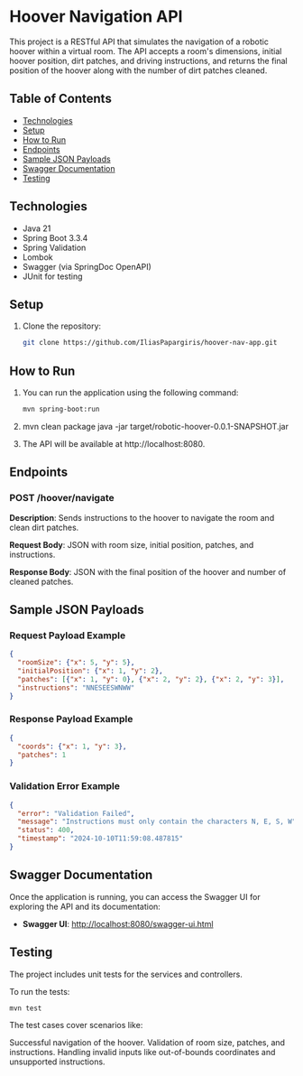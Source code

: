# Hoover Navigation API

This project is a RESTful API that simulates the navigation of a robotic hoover within a virtual room. The API accepts a room's dimensions, initial hoover position, dirt patches, and driving instructions, and returns the final position of the hoover along with the number of dirt patches cleaned.

## Table of Contents

- [Technologies](#technologies)
- [Setup](#setup)
- [How to Run](#how-to-run)
- [Endpoints](#endpoints)
- [Sample JSON Payloads](#sample-json-payloads)
- [Swagger Documentation](#swagger-documentation)
- [Testing](#testing)

## Technologies

- Java 21
- Spring Boot 3.3.4
- Spring Validation
- Lombok
- Swagger (via SpringDoc OpenAPI)
- JUnit for testing

## Setup

1. Clone the repository:
   ```bash
   git clone https://github.com/IliasPapargiris/hoover-nav-app.git


## How to Run

1. You can run the application using the following command:
   ```bash
   mvn spring-boot:run

2. mvn clean package
java -jar target/robotic-hoover-0.0.1-SNAPSHOT.jar

3. The API will be available at http://localhost:8080.

## Endpoints

### POST /hoover/navigate
**Description**: Sends instructions to the hoover to navigate the room and clean dirt patches.

**Request Body**: JSON with room size, initial position, patches, and instructions.

**Response Body**: JSON with the final position of the hoover and number of cleaned patches.

## Sample JSON Payloads

### Request Payload Example
```json
{
  "roomSize": {"x": 5, "y": 5},
  "initialPosition": {"x": 1, "y": 2},
  "patches": [{"x": 1, "y": 0}, {"x": 2, "y": 2}, {"x": 2, "y": 3}],
  "instructions": "NNESEESWNWW"
}
```

### Response Payload Example
```json
{
  "coords": {"x": 1, "y": 3},
  "patches": 1
}
```

### Validation Error Example
```json
{
  "error": "Validation Failed",
  "message": "Instructions must only contain the characters N, E, S, W",
  "status": 400,
  "timestamp": "2024-10-10T11:59:08.487815"
}
```
## Swagger Documentation

Once the application is running, you can access the Swagger UI for exploring the API and its documentation:

- **Swagger UI**: [http://localhost:8080/swagger-ui.html](http://localhost:8080/swagger-ui.html)


## Testing

The project includes unit tests for the services and controllers.

To run the tests:
```bash
mvn test
```
The test cases cover scenarios like:

Successful navigation of the hoover.
Validation of room size, patches, and instructions.
Handling invalid inputs like out-of-bounds coordinates and unsupported instructions.


